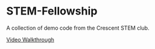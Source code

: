 # STEM-Fellowship
A collection of demo code from the Crescent STEM club. 

[Video Walkthrough](https://youtu.be/FVYcGYoCEwQ)

